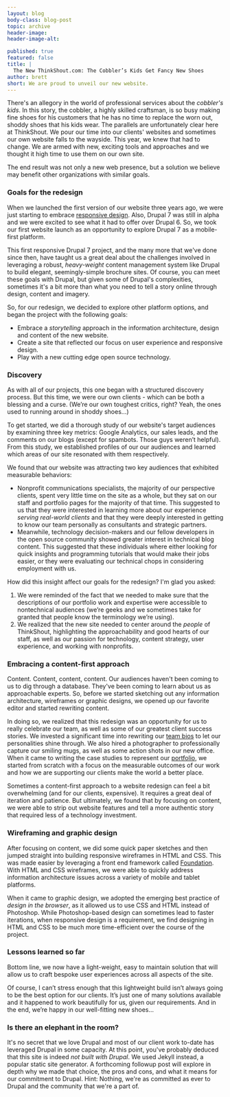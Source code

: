 ```yaml
---
layout: blog
body-class: blog-post
topic: archive
header-image:
header-image-alt:

published: true
featured: false
title: |
  The New ThinkShout.com: The Cobbler’s Kids Get Fancy New Shoes
author: brett
short: We are proud to unveil our new website.
---
```


There's an allegory in the world of professional services about the *cobbler's kids*. In this story, the cobbler, a highly skilled craftsman, is so busy making fine shoes for his customers that he has no time to replace the worn out, shoddy shoes that his kids wear. The parallels are unfortunately clear here at ThinkShout. We pour our time into our clients' websites and sometimes our own website falls to the wayside. This year, we knew that had to change. We are armed with new, exciting tools and approaches and we thought it high time to use them on our own site.

The end result was not only a new web presence, but a solution we believe may benefit other organizations with similar goals.

### Goals for the redesign
When we launched the first version of our website three years ago, we were just starting to embrace [responsive design](http://en.wikipedia.org/wiki/Responsive_web_design). Also, Drupal 7 was still in alpha and we were excited to see what it had to offer over Drupal 6. So, we took our first website launch as an opportunity to explore Drupal 7 as a mobile-first platform.

This first responsive Drupal 7 project, and the many more that we've done since then, have taught us a great deal about the challenges involved in leveraging a robust, *heavy-weight* content management system like Drupal to build elegant, seemingly-simple brochure sites. Of course, you can meet these goals with Drupal, but given some of Drupal's complexities, sometimes it's a bit more than what you need to tell a story online through design, content and imagery.

So, for our redesign, we decided to explore other platform options, and began the project with the following goals:

* Embrace a *storytelling* approach in the information architecture, design and content of the new website.
* Create a site that reflected our focus on user experience and responsive design.
* Play with a new cutting edge open source technology.

### Discovery
As with all of our projects, this one began with a structured discovery process. But this time, we were our own clients - which can be both a blessing and a curse. (We’re our own toughest critics, right? Yeah, the ones used to running around in shoddy shoes...)

To get started, we did a thorough study of our website's target audiences by examining three key metrics: Google Analytics, our sales leads, and the comments on our blogs (except for spambots. Those guys weren’t helpful). From this study, we established profiles of our our audiences and learned which areas of our site resonated with them respectively.

We found that our website was attracting two key audiences that exhibited measurable behaviors:

* Nonprofit communications specialists, the majority of our perspective clients, spent very little time on the site as a whole, but they sat on our staff and portfolio pages for the majority of that time. This suggested to us that they were interested in learning more about our experience *serving real-world clients* and that they were deeply interested in getting to know our team personally as consultants and strategic partners.
* Meanwhile, technology decision-makers and our fellow developers in the open source community showed greater interest in technical blog content. This suggested that these individuals where either looking for quick insights and programming tutorials that would make their jobs easier, or they were evaluating our technical chops in considering employment with us.

How did this insight affect our goals for the redesign? I'm glad you asked:

1. We were reminded of the fact that we needed to make sure that the descriptions of our portfolio work and expertise were accessible to nontechnical audiences (we’re geeks and we sometimes take for granted that people know the terminology we’re using).
2. We realized that the new site needed to center around the *people* of ThinkShout, highlighting the approachability and good hearts of our staff, as well as our passion for technology, content strategy, user experience, and working with nonprofits.

### Embracing a content-first approach
Content. Content, content, content. Our audiences haven't been coming to us to dig through a database. They've been coming to learn about us as approachable experts. So, before we started sketching out any information architecture, wireframes or graphic designs, we opened up our favorite editor and started rewriting content.

In doing so, we realized that this redesign was an opportunity for us to really celebrate our team, as well as some of our greatest client success stories. We invested a significant time into rewriting our [team bios](/team/) to let our personalities shine through. We also hired a photographer to professionally capture our smiling mugs, as well as some action shots in our new office. When it came to writing the case studies to represent our [portfolio](/work/), we started from scratch with a focus on the measurable outcomes of our work and how we are supporting our clients make the world a better place.

Sometimes a content-first approach to a website redesign can feel a bit overwhelming (and for our clients, expensive). It requires a great deal of iteration and patience. But ultimately, we found that by focusing on content, we were able to strip out website features and tell a more authentic story that required less of a technology investment. 

### Wireframing and graphic design
After focusing on content, we did some quick paper sketches and then jumped straight into building responsive wireframes in HTML and CSS. This was made easier by leveraging a front end framework called [Foundation](http://foundation.zurb.com/). With HTML and CSS wireframes, we were able to quickly address information architecture issues across a variety of mobile and tablet platforms.

When it came to graphic design, we adopted the emerging best practice of *design in the browser*, as it allowed us to use CSS and HTML instead of Photoshop. While Photoshop-based design can sometimes lead to faster iterations, when responsive design is a requirement, we find designing in HTML and CSS to be much more time-efficient over the course of the project.

### Lessons learned so far
Bottom line, we now have a light-weight, easy to maintain solution that will allow us to craft bespoke user experiences across all aspects of the site.

Of course, I can’t stress enough that this lightweight build isn’t always going to be the best option for our clients. It’s just one of many solutions available and it happened to work beautifully for us, given our requirements. And in the end, we’re happy in our well-fitting new shoes...

### Is there an elephant in the room?
It's no secret that we love Drupal and most of our client work to-date has leveraged Drupal in some capacity. At this point, you've probably deduced that this site is indeed _not built with Drupal_. We used Jekyll instead, a popular static site generator. A forthcoming followup post will explore in depth why we made that choice, the pros and cons, and what it means for our commitment to Drupal. Hint: Nothing, we're as committed as ever to Drupal and the community that we're a part of.
